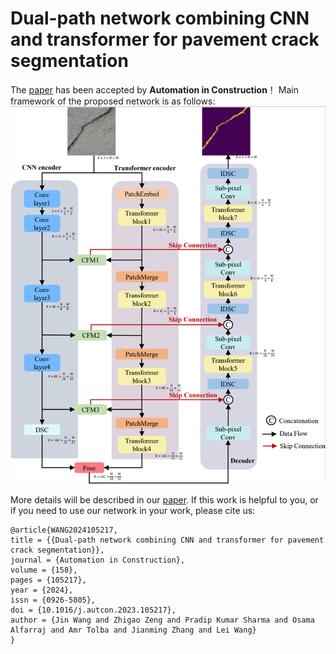 # Dual-path network combining CNN and transformer for pavement crack segmentation 

The [paper](https://doi.org/10.1016/j.autcon.2023.105217) has been accepted by **Automation in Construction**！ Main framework of the proposed network is as follows:
![imgae](https://github.com/zZhiG/crackmer/blob/main/network.png)

More details will be described in our [paper](https://doi.org/10.1016/j.autcon.2023.105217). If this work is helpful to you, or if you need to use our network in your work, please cite us:
```
@article{WANG2024105217,
title = {{Dual-path network combining CNN and transformer for pavement crack segmentation}},
journal = {Automation in Construction},
volume = {158},
pages = {105217},
year = {2024},
issn = {0926-5805},
doi = {10.1016/j.autcon.2023.105217},
author = {Jin Wang and Zhigao Zeng and Pradip Kumar Sharma and Osama Alfarraj and Amr Tolba and Jianming Zhang and Lei Wang}
}
```
